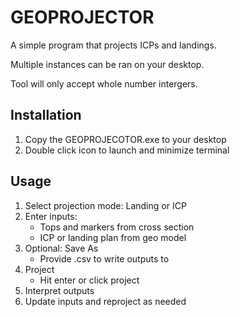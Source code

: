 # GEOPROJECTOR

A simple program that projects ICPs and landings.

Multiple instances can be ran on your desktop.

Tool will only accept whole number intergers.

## Installation

1. Copy the GEOPROJECOTOR.exe to your desktop
2. Double click icon to launch and minimize terminal

## Usage
 
1. Select projection mode: Landing or ICP
2. Enter inputs:
	* Tops and markers from cross section 
	* ICP or landing plan from geo model
3. Optional: Save As
	* Provide .csv to write outputs to 
4. Project
	* Hit enter or click project
5. Interpret outputs
6. Update inputs and reproject as needed




